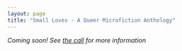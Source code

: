 ```yaml
---
layout: page
title: "Small Loves - A Queer Microfiction Anthology"
---
```


*Coming soon! See [the call](/submit/anthologies/small-loves) for more information*
